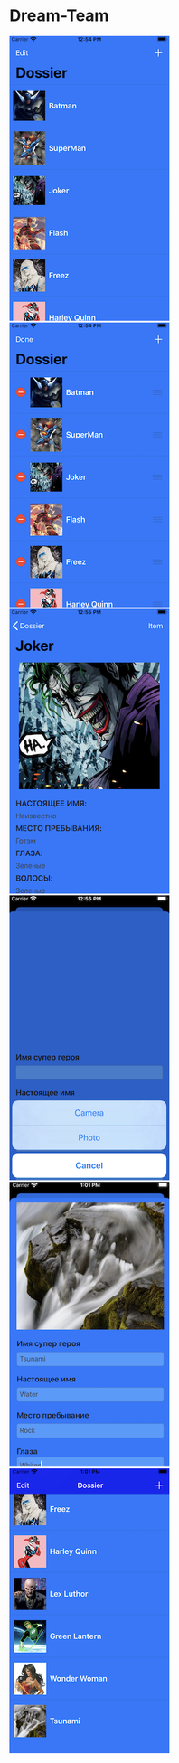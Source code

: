 # Dream-Team
![](https://github.com/VictorinaVicka/Dream-Team/blob/master/Dream%20Team/Resoiurces/Assets.xcassets/Скрины/1.imageset/1.png)
![](https://github.com/VictorinaVicka/Dream-Team/blob/master/Dream%20Team/Resoiurces/Assets.xcassets/Скрины/2.imageset/2.png)
![](https://github.com/VictorinaVicka/Dream-Team/blob/master/Dream%20Team/Resoiurces/Assets.xcassets/Скрины/3.imageset/3.png)
![](https://github.com/VictorinaVicka/Dream-Team/blob/master/Dream%20Team/Resoiurces/Assets.xcassets/Скрины/4.imageset/4.png)
![](https://github.com/VictorinaVicka/Dream-Team/blob/master/Dream%20Team/Resoiurces/Assets.xcassets/Скрины/5.imageset/5.png)
![](https://github.com/VictorinaVicka/Dream-Team/blob/master/Dream%20Team/Resoiurces/Assets.xcassets/Скрины/6.imageset/6.png)
